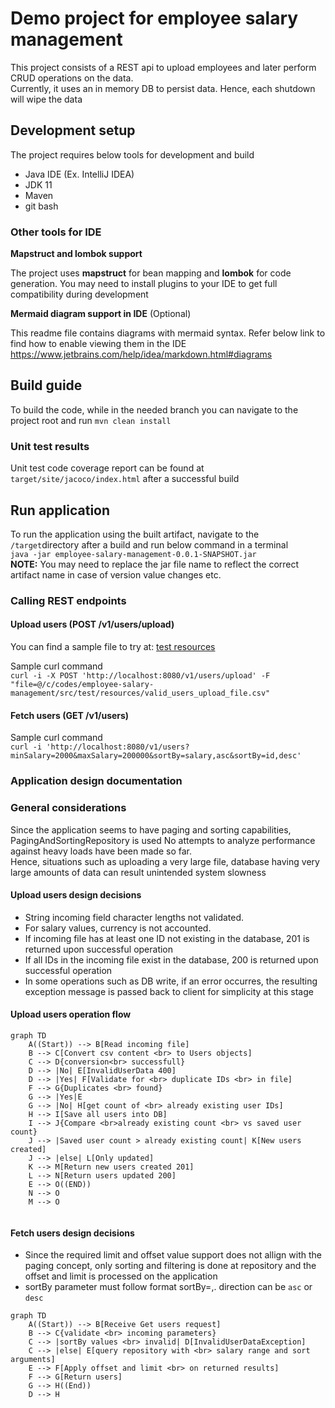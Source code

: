 # Demo project for employee salary management
This project consists of a REST api to upload employees and later perform CRUD operations on the data.  
Currently, it uses an in memory DB to persist data. Hence, each shutdown will wipe the data

## Development setup
The project requires below tools for development and build
* Java IDE (Ex. IntelliJ IDEA)
* JDK 11
* Maven 
* git bash

### Other tools for IDE
**Mapstruct and lombok support**

The project uses **mapstruct** for bean mapping and **lombok** for code generation. You may need to install plugins to your IDE to get full compatibility during development 

**Mermaid diagram support in IDE** (Optional)

This readme file contains diagrams with mermaid syntax. Refer below link to find how to enable viewing them in the IDE  
https://www.jetbrains.com/help/idea/markdown.html#diagrams 

## Build guide
To build the code, while in the needed branch you can navigate to the project root and run `mvn clean install`

### Unit test results
Unit test code coverage report can be found at `target/site/jacoco/index.html` after a successful build

## Run application
To run the application using the built artifact, navigate to the `/target`directory after a build and run below command in a terminal  
`java -jar employee-salary-management-0.0.1-SNAPSHOT.jar`  
**NOTE:** You may need to replace the jar file name to reflect the correct artifact name in case of version value changes etc.


### Calling REST endpoints

#### Upload users (POST /v1/users/upload)

You can find a sample file to try at: [test resources](src/test/resources/valid_users_upload_file.csv)

Sample curl command  
`curl -i -X POST 'http://localhost:8080/v1/users/upload' -F "file=@/c/codes/employee-salary-management/src/test/resources/valid_users_upload_file.csv"`

#### Fetch users (GET /v1/users)

Sample curl command  
`curl -i 'http://localhost:8080/v1/users?minSalary=2000&maxSalary=200000&sortBy=salary,asc&sortBy=id,desc'`


### Application design documentation

### General considerations
Since the application seems to have paging and sorting capabilities, PagingAndSortingRepository is used
No attempts to analyze performance against heavy loads have been made so far.  
Hence, situations such as uploading a very large file, database having very large amounts of data can result unintended system slowness


#### Upload users design decisions
* String incoming field character lengths not validated. 
* For salary values, currency is not accounted. 
* If incoming file has at least one ID not existing in the database, 201 is returned upon successful operation
* If all IDs in the incoming file exist in the database, 200 is returned upon successful operation 
* In some operations such as DB write, if an error occurres, the resulting exception message is passed back to client for simplicity at this stage

#### Upload users operation flow

```mermaid
graph TD
    A((Start)) --> B[Read incoming file]
    B --> C[Convert csv content <br> to Users objects]
    C --> D{conversion<br> successfull}
    D --> |No| E[InvalidUserData 400]
    D --> |Yes| F[Validate for <br> duplicate IDs <br> in file]
    F --> G{Duplicates <br> found}
    G --> |Yes|E
    G --> |No| H[get count of <br> already existing user IDs]
    H --> I[Save all users into DB]
    I --> J{Compare <br>already existing count <br> vs saved user count}
    J --> |Saved user count > already existing count| K[New users created]  
    J --> |else| L[Only updated]
    K --> M[Return new users created 201]
    L --> N[Return users updated 200]
    E --> O((END))
    N --> O
    M --> O
    
```

#### Fetch users design decisions
* Since the required limit and offset value support does not allign with the paging concept, only sorting and filtering 
is done at repository and the offset and limit is processed on the application 
* sortBy parameter must follow format sortBy=<fieldName>,<direction>. direction can be `asc` or `desc`

```mermaid
graph TD
    A((Start)) --> B[Receive Get users request]
    B --> C{validate <br> incoming parameters}
    C --> |sortBy values <br> invalid| D[InvalidUserDataException]
    C --> |else| E[query repository with <br> salary range and sort arguments]
    E --> F[Apply offset and limit <br> on returned results]
    F --> G[Return users]
    G --> H((End))
    D --> H

```

